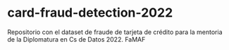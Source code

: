 # card-fraud-detection-2022
Repositorio con el dataset de fraude de tarjeta de crédito para la mentoria de la Diplomatura en Cs de Datos 2022. FaMAF
